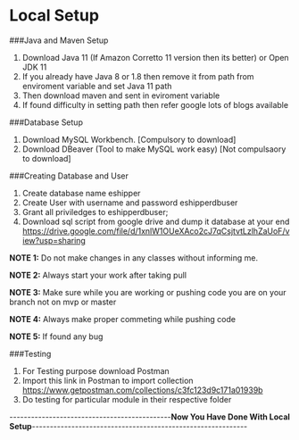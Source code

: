 # Local Setup

###Java and Maven Setup
1) Download Java 11 (If Amazon Corretto 11 version then its better) or Open JDK 11
2) If you already have Java 8 or 1.8 then remove it from path from enviroment variable and set Java 11 path
3) Then download maven and sent in eviroment variable
4) If found difficulty in setting path then refer google lots of blogs available

###Database Setup
1) Download MySQL Workbench. [Compulsory to download]
2) Download DBeaver (Tool to make MySQL work easy) [Not compulsaory to download]

###Creating Database and User
1) Create database name eshipper
2) Create User with username and password eshipperdbuser
3) Grant all priviledges to eshipperdbuser;
4) Download sql script from google drive and dump it database at your end
   https://drive.google.com/file/d/1xnlW1OUeXAco2cJ7qCsjtvtLzlhZaUoF/view?usp=sharing
    


**NOTE 1:** Do not make changes in any classes without informing me.

**NOTE 2:** Always start your work after taking pull

**NOTE 3:** Make sure while you are working or pushing code you are on your branch not on mvp or master

**NOTE 4:** Always make proper commeting while pushing code

**NOTE 5:** If found any bug 

###Testing
1) For Testing purpose download Postman
2) Import this link in Postman to import collection
   https://www.getpostman.com/collections/c3fc123d9c171a01939b
3) Do testing for particular module in their respective folder

---------------------------------------------**Now You Have Done With Local Setup**------------------------------------------------------------